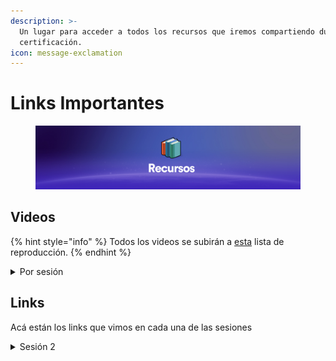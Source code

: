 ```yaml
---
description: >-
  Un lugar para acceder a todos los recursos que iremos compartiendo durante la
  certificación.
icon: message-exclamation
---
```


# Links Importantes

<figure><img src="../.gitbook/assets/asdasd.png" alt=""><figcaption></figcaption></figure>

## Videos

{% hint style="info" %}
Todos los videos se subirán a [esta](https://www.youtube.com/playlist?list=PLixWO0N_iFTP4FdKEfsxJkSxE_6Rgxuem) lista de reproducción.
{% endhint %}

<details>

<summary>Por sesión</summary>

[Sesión 1 | Lunes 10 de Marzo](https://youtu.be/BtuaM9AJ844)

[Sesión 2 | Martes 11 de Marzo](https://youtu.be/0t_N4OqN5qM)

[Sesión 3 | Miércoles 12 de Marzo](https://youtu.be/d0gtUcBkRMY)

</details>

## Links

Acá están los links que vimos en cada una de las sesiones

<details>

<summary>Sesión 2</summary>

[Motoko Playground](https://m7sm4-2iaaa-aaaab-qabra-cai.raw.ic0.app/)

[ICP Ninja (otro IDE en línea)](https://icp.ninja/)

[Developer Environment Set Up (Guía de instalación oficial)](https://internetcomputer.org/docs/tutorials/developer-liftoff/level-0/dev-env/)

[Instalar WSL](https://learn.microsoft.com/en-us/windows/wsl/install)

```
wsl --install
```

[VS Code](https://code.visualstudio.com/download)

[Guía Rápida para instalación de DFX](https://internetcomputer.org/docs/building-apps/getting-started/install)

```
sh -ci "$(curl -fsSL https://internetcomputer.org/install.sh)"
```

{% hint style="info" %}
Recuerda que si estás en Windows, este comando hay que correrlo en la terminal de Ubuntu que instalaste con WSL.
{% endhint %}

```
dfx --version
```

</details>
